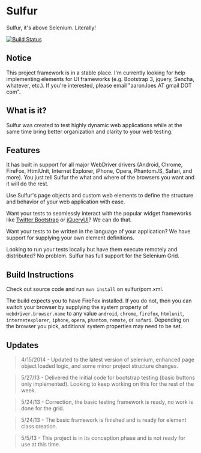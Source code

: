 # Sulfur

Sulfur, it's above Selenium. Literally!

[![Build Status](https://travis-ci.org/loesak/sulfur.png?branch=master)](https://travis-ci.org/loesak/sulfur)

## Notice

This project framework is in a stable place. I'm currently looking for help implementing elements for UI frameworks (e.g. Bootstrap 3, jquery, Sencha, whatever, etc.). If you're interested, please email "aaron.loes AT gmail DOT com".

## What is it?

Sulfur was created to test highly dynamic web applications while at the same time bring better organization and clarity to your web testing. 

## Features

It has built in support for all major WebDriver drivers (Android, Chrome, FireFox, HtmlUnit, Internet Explorer, iPhone, Opera, PhantomJS, Safari, and more). You just tell Sulfur the what and where of the browsers you want and it will do the rest.

Use Sulfur's page objects and custom web elements to define the structure and behavior of your web application with ease.

Want your tests to seamlessly interact with the popular widget frameworks like [Twitter Bootstrap][1] or [jQueryUI][2]? We can do that.

Want your tests to be written in the language of your application? We have support for supplying your own element definitions.

Looking to run your tests locally but have them execute remotely and distributed? No problem. Sulfur has full support for the Selenium Grid.

## Build Instructions

Check out source code and run `mvn install` on sulfur/pom.xml.

The build expects you to have FireFox installed. If you do not, then you can switch your browser by supplying the system property of `webdriver.browser.name` to any value `android`, `chrome`, `firefox`, `htmlunit`, `internetexplorer`, `iphone`, `opera`, `phantom`, `remote`, or `safari`. Depending on the browser you pick, additional system properties may need to be set.

## Updates

> 4/15/2014 - Updated to the latest version of selenium, enhanced page object loaded logic, and some minor project structure changes.

> 5/27/13 - Delivered the initial code for bootstrap testing (basic buttons only implemented). Looking to keep working on this for the rest of the week.

> 5/24/13 - Correction, the basic testing framework is ready, no work is done for the grid.

> 5/24/13 - The basic framework is finished and is ready for element class creation.

> 5/5/13 - This project is in its conception phase and is not ready for use at this time.

[1]: http://twitter.github.io/bootstrap/ "Twitter Bootstrap"
[2]: http://jqueryui.com/ "jQueryUI"